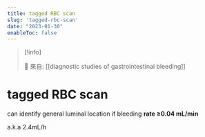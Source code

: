 ```yaml
---
title: tagged RBC scan
slug: 'tagged-rbc-scan'
date: "2023-01-30"
enableToc: false
---
```


> [!info]
>
> 🌱 來自: [[diagnostic studies of gastrointestinal bleeding]]

# tagged RBC scan

can identify general luminal location if bleeding **rate ≥0.04 mL/min**

a.k.a 2.4mL/h

